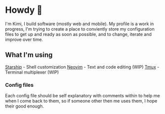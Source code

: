# Howdy 👋

I'm Kimi, I build software (mostly web and mobile). My profile is a work in progress, I'm trying to
create a place to conviently store my configuration files to get up and ready as soon as possible, and
to change, iterate and improve over time. 

## What I'm using

[Starship](https://starship.rs/) - Shell customization
[Neovim](https://neovim.io/) - Text and code editing (WIP)
[Tmux](https://github.com/tmux/tmux/wiki) - Terminal multiplexer (WIP)

### Config files

Each config file should be self explanatory with comments within to help me when I come back to them,
so if someone other then me uses them, I hope their good enough.